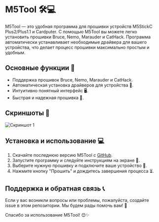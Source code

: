 <!DOCTYPE html>
<html lang="en">
<body>
    <h1>M5Tool 🛠️💻</h1>
    <p>M5Tool — это удобная программа для прошивки устройств M5StickC Plus2/Plus1.1 и Cardputer. С помощью M5Tool вы можете легко установить прошивки Bruce, Nemo, Marauder и CatHack. Программа автоматически устанавливает необходимые драйвера для вашего устройства, что делает процесс прошивки максимально простым и удобным.</p>
    <h2>Основные функции 🌟</h2>
    <ul>
        <li>Поддержка прошивок Bruce, Nemo, Marauder и CatHack.</li>
        <li>Автоматическая установка драйверов для устройства 🔧.</li>
        <li>Интуитивно понятный интерфейс 🖥️.</li>
        <li>Быстрая и надежная прошивка 🚀.</li>
    </ul>
    <h2>Скриншоты 📸</h2>
    <p>
        <img src="https://i.imgur.com/2VJZmbY.png" alt="Скриншот 1">
    </p>
    <h2>Установка и использование 💻</h2>
    <ol>
        <li>Скачайте последнюю версию M5Tool с <a href="https://github.com/Sonys9/M5Tool/releases/tag/3.6">GitHub</a>.</li>
        <li>Запустите программу и следуйте инструкциям на экране 📜.</li>
        <li>Выберите нужную прошивку и подключите ваше устройство 🔗.</li>
        <li>Нажмите кнопку "Прошить" и дождитесь завершения процесса ⏳.</li>
    </ol>
    <h2>Поддержка и обратная связь 📞</h2>
    <p>Если у вас возникли вопросы или проблемы, пожалуйста, создайте issue в этом репозитории. Мы будем рады помочь вам! 🤝</p>
    <p>Спасибо за использование M5Tool! 😊✨</p>
</body>
</html>
